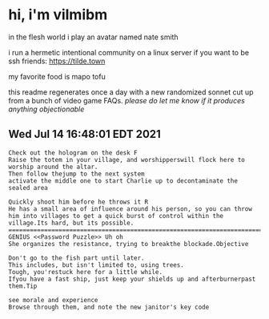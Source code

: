# hi, i'm vilmibm

in the flesh world i play an avatar named nate smith

i run a hermetic intentional community on a linux server if you want to be ssh friends: https://tilde.town

my favorite food is mapo tofu

this readme regenerates once a day with a new randomized sonnet cut up from a bunch of video game FAQs.
_please do let me know if it produces anything objectionable_

## Wed Jul 14 16:48:01 EDT 2021

    Check out the hologram on the desk F
    Raise the totem in your village, and worshipperswill flock here to worship around the altar.
    Then follow thejump to the next system
    activate the middle one to start Charlie up to decontaminate the sealed area
    
    Quickly shoot him before he throws it R
    He has a small area of influence around his person, so you can throw him into villages to get a quick burst of control within the village.Its hard, but its possible. =============================================================================9
    GENIUS <<Password Puzzle>> Uh oh
    She organizes the resistance, trying to breakthe blockade.Objective
    
    Don't go to the fish part until later.
    This includes, but isn't limited to, using trees.
    Tough, you'restuck here for a little while.
    Ifyou have a fast ship, just keep your shields up and afterburnerpast them.Tip
    
    see morale and experience
    Browse through them, and note the new janitor's key code
